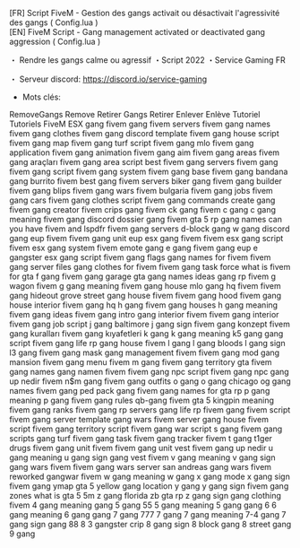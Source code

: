[FR] Script FiveM - Gestion des gangs activait ou désactivait l'agressivité des gangs ( Config.lua ) <br>
[EN] FiveM Script - Gang management activated or deactivated gang aggression ( Config.lua )

・ Rendre les gangs calme ou agressif ・Script 2022 ・Service Gaming FR

・ Serveur discord: https://discord.io/service-gaming

- Mots clés:

RemoveGangs
Remove
Retirer Gangs
Retirer
Enlever
Enlève
Tutoriel
Tutoriels
FiveM
ESX
gang fivem
gang fivem servers
fivem gang names
fivem gang clothes
fivem gang discord template
fivem gang house script
fivem gang map
fivem gang turf script
fivem gang mlo
fivem gang application
fivem gang animation
fivem gang aim
fivem gang areas
fivem gang araçları
fivem gang area script
best fivem gang servers
fivem gang
fivem gang script
fivem gang system
fivem gang base
fivem gang bandana
gang burrito fivem
best gang fivem servers
biker gang fivem
gang builder fivem
gang blips fivem
gang wars fivem bulgaria
fivem gang jobs
fivem gang cars
fivem gang clothes script
fivem gang commands
create gang fivem
gang creator fivem
crips gang fivem
ck gang fivem
c gang
c gang meaning
fivem gang discord
dossier gang fivem
gta 5 rp gang names
can you have fivem and lspdfr
fivem gang servers
d-block gang
w gang discord
gang eup fivem
fivem gang unit eup
esx gang fivem
fivem esx gang script
fivem esx gang system
fivem emote gang
e gang
fivem gang eup
e gangster
esx gang script
fivem gang flags
gang names for fivem
fivem gang server files
gang clothes for fivem
fivem gang task force
what is fivem for gta
f gang
fivem gang garage
gta gang names ideas
gang rp fivem
g wagon fivem
g gang meaning
fivem gang house mlo
gang hq fivem
fivem gang hideout
grove street gang house fivem
fivem gang hood
fivem gang house interior
fivem gang hq
h gang
fivem gang houses
h gang meaning
fivem gang ideas
fivem gang intro
gang interior fivem
fivem gang interior
fivem gang job script
j gang baltimore
j gang sign
fivem gang konzept
fivem gang kuralları
fivem gang kıyafetleri
k gang
k gang meaning
k5 gang
gang script fivem
gang life rp
gang house fivem
l gang
l gang bloods
l gang sign
l3 gang
fivem gang mask
gang management fivem
fivem gang mod
gang mansion fivem
gang menu fivem
m gang
fivem gang territory
gta fivem gang names
gang namen fivem
fivem gang npc script
fivem gang npc
gang up nedir fivem
n$m gang
fivem gang outfits
o gang
o gang chicago
og gang names
fivem gang ped
pack gang fivem
gang names for gta rp
p gang meaning
p gang
fivem gang rules
qb-gang fivem
gta 5 kingpin meaning
fivem gang ranks
fivem gang rp servers
gang life rp fivem
gang fivem script
fivem gang server template
gang wars fivem server
gang house fivem script
fivem gang territory script
fivem gang war script
s gang
fivem gang scripts
gang turf fivem
gang task fivem
gang tracker fivem
t gang
t1ger drugs fivem
gang unit fivem
fivem gang unit vest
fivem gang up nedir
u gang meaning
u gang sign
gang vest fivem
v gang meaning
v gang sign
gang wars fivem
fivem gang wars server
san andreas gang wars fivem
reworked gangwar fivem
w gang meaning
w gang
x gang mode
x gang sign
fivem gang ymap
gta 5 yellow gang location
y gang
y gang sign
fivem gang zones
what is gta 5 5m
z gang florida
zb gta rp
z gang sign
gang clothing fivem
4 gang meaning
gang 5
gang 55
5 gang meaning
5 gang
gang 6
6 gang meaning
6 gang
gang 7
gang 777
7 gang
7 gang meaning
7-4 gang
7 gang sign
gang 88
8 3 gangster crip
8 gang sign
8 block gang
8 street gang
9 gang

